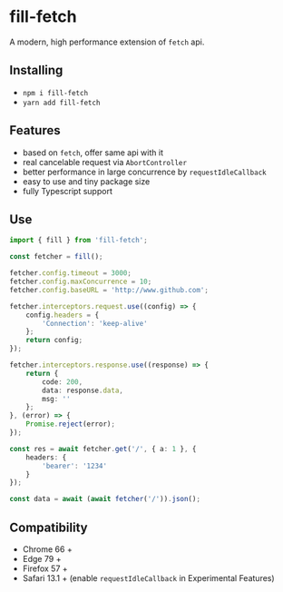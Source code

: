 # fill-fetch

A modern, high performance extension of `fetch` api.

## Installing

- `npm i fill-fetch`
- `yarn add fill-fetch`

## Features

- based on `fetch`, offer same api with it
- real cancelable request via `AbortController`
- better performance in large concurrence by `requestIdleCallback`
- easy to use and tiny package size
- fully Typescript support

## Use

```ts
import { fill } from 'fill-fetch';

const fetcher = fill();

fetcher.config.timeout = 3000;
fetcher.config.maxConcurrence = 10;
fetcher.config.baseURL = 'http://www.github.com';

fetcher.interceptors.request.use((config) => {
    config.headers = {
        'Connection': 'keep-alive'
    };
    return config;
});

fetcher.interceptors.response.use((response) => {
    return {
        code: 200,
        data: response.data,
        msg: ''
    };
}, (error) => {
    Promise.reject(error);
});

const res = await fetcher.get('/', { a: 1 }, {
    headers: {
        'bearer': '1234'
    }
});

const data = await (await fetcher('/')).json();
```

## Compatibility

- Chrome 66 +
- Edge 79 +
- Firefox 57 +
- Safari 13.1 + (enable `requestIdleCallback` in Experimental Features)
